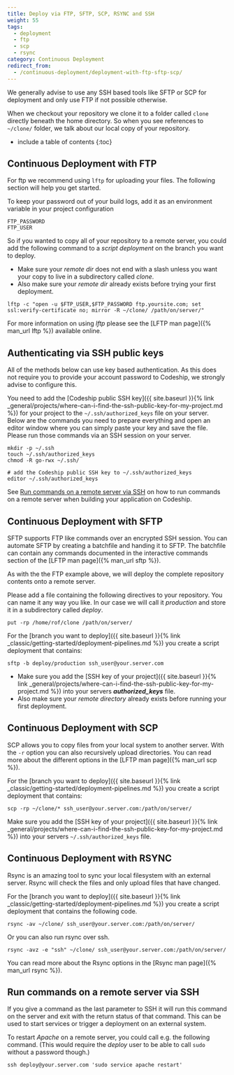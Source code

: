 ```yaml
---
title: Deploy via FTP, SFTP, SCP, RSYNC and SSH
weight: 55
tags:
  - deployment
  - ftp
  - scp
  - rsync
category: Continuous Deployment
redirect_from:
  - /continuous-deployment/deployment-with-ftp-sftp-scp/
---
```

We generally advise to use any SSH based tools like SFTP or SCP for deployment and only use FTP if not possible otherwise.

When we checkout your repository we clone it to a folder called `clone` directly beneath the home directory. So when you see references to `~/clone/` folder, we talk about our local copy of your repository.

* include a table of contents
{:toc}

## Continuous Deployment with FTP

For ftp we recommend using `lftp` for uploading your files. The following section will help you get started.

To keep your password out of your build logs, add it as an environment variable in your project configuration

```shell
FTP_PASSWORD
FTP_USER
```

So if you wanted to copy all of your repository to a remote server, you could add the following command to a _script deployment_ on the branch you want to deploy.

* Make sure your _remote dir_ does not end with a slash unless you want your copy to live in a subdirectory called _clone_.
* Also make sure your _remote dir_ already exists before trying your first deployment.

```shell
lftp -c "open -u $FTP_USER,$FTP_PASSWORD ftp.yoursite.com; set ssl:verify-certificate no; mirror -R ~/clone/ /path/on/server/"
```

For more information on using _lftp_ please see the [LFTP man page]({% man_url lftp %}) available online.

## Authenticating via SSH public keys

All of the methods below can use key based authentication. As this does not require you to provide your account password to Codeship, we strongly advise to configure this.

You need to add the [Codeship public SSH key]({{ site.baseurl }}{% link _general/projects/where-can-i-find-the-ssh-public-key-for-my-project.md %}) for your project to the `~/.ssh/authorized_keys` file on your server. Below are the commands you need to prepare everything and open an editor window where you can simply paste your key and save the file. Please run those commands via an SSH session on your server.

```shell
mkdir -p ~/.ssh
touch ~/.ssh/authorized_keys
chmod -R go-rwx ~/.ssh/

# add the Codeship public SSH key to ~/.ssh/authorized_keys
editor ~/.ssh/authorized_keys
```

See [Run commands on a remote server via SSH](#run-commands-on-a-remote-server-via-ssh) on how to run commands on a remote server when building your application on Codeship.

## Continuous Deployment with SFTP

SFTP supports FTP like commands over an encrypted SSH session. You can automate SFTP by creating a batchfile and handing it to SFTP. The batchfile can contain any commands documented in the interactive commands section of the [LFTP man page]({% man_url sftp %}).

As with the the FTP example above, we will deploy the complete repository contents onto a remote server.

Please add a file containing the following directives to your repository. You can name it any way you like. In our case we will call it _production_ and store it in a subdirectory called _deploy_.

```shell
put -rp /home/rof/clone /path/on/server/
```

For the [branch you want to deploy]({{ site.baseurl }}{% link _classic/getting-started/deployment-pipelines.md %}) you create a script deployment that contains:

```shell
sftp -b deploy/production ssh_user@your.server.com
```

* Make sure you add the [SSH key of your project]({{ site.baseurl }}{% link _general/projects/where-can-i-find-the-ssh-public-key-for-my-project.md %}) into your servers ***authorized_keys*** file.
* Also make sure your _remote directory_ already exists before running your first deployment.

## Continuous Deployment with SCP

SCP allows you to copy files from your local system to another server. With the `-r` option
you can also recursively upload directories. You can read more about the different options
in the [LFTP man page]({% man_url scp %}).

For the [branch you want to deploy]({{ site.baseurl }}{% link _classic/getting-started/deployment-pipelines.md %}) you create a script deployment that contains:

```shell
scp -rp ~/clone/* ssh_user@your.server.com:/path/on/server/
```

Make sure you add the [SSH key of your project]({{ site.baseurl }}{% link _general/projects/where-can-i-find-the-ssh-public-key-for-my-project.md %})
into your servers `~/.ssh/authorized_keys` file.

## Continuous Deployment with RSYNC

Rsync is an amazing tool to sync your local filesystem with an external server. Rsync
will check the files and only upload files that have changed.

For the [branch you want to deploy]({{ site.baseurl }}{% link _classic/getting-started/deployment-pipelines.md %}) you create a script deployment that contains the following code.

```shell
rsync -av ~/clone/ ssh_user@your.server.com:/path/on/server/
```

Or you can also run rsync over ssh.

```shell
rsync -avz -e "ssh" ~/clone/ ssh_user@your.server.com:/path/on/server/
```

You can read more about the Rsync options in the [Rsync man page]({% man_url rsync %}).

## Run commands on a remote server via SSH

If you give a command as the last parameter to SSH it will run this command on the server and exit with the return status of that command. This can be used to start services or trigger a deployment on an external system.

To restart _Apache_ on a remote server, you could call e.g. the following command. (This would require the _deploy_ user to be able to call `sudo` without a password though.)

```shell
ssh deploy@your.server.com 'sudo service apache restart'
```
